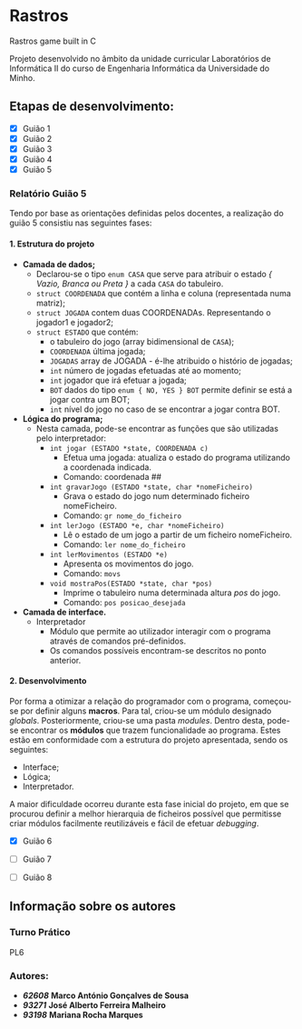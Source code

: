 # Rastros
Rastros game built in C

Projeto desenvolvido no âmbito da unidade curricular Laboratórios de Informática II do curso de 
Engenharia Informática da Universidade do Minho.

## Etapas de desenvolvimento:
- [x] Guião 1
- [x] Guião 2
- [x] Guião 3
- [x] Guião 4
- [x] Guião 5
### Relatório Guião 5  

Tendo por base as orientações definidas pelos docentes, a realização do guião 5 consistiu nas seguintes fases:
#### 1. Estrutura do projeto
   - __Camada de dados;__
     - Declarou-se o tipo ```enum CASA``` que serve para atribuir o estado _{ Vazio, Branca ou Preta }_ a cada ```CASA``` do tabuleiro.
     - ```struct COORDENADA``` que contém a linha e coluna (representada numa matriz);
     - ```struct JOGADA``` contem duas COORDENADAs. Representando o jogador1 e jogador2;
     - ```struct ESTADO``` que contém:
       - o tabuleiro do jogo (array bidimensional de ```CASA```);
       - ```COORDENADA``` última jogada;
       - ```JOGADAS``` array de JOGADA - é-lhe atribuido o histório de jogadas;
       - ```int``` número de jogadas efetuadas até ao momento;
       - ```int``` jogador que irá efetuar a jogada;
       - ```BOT``` dados do tipo ```enum { NO, YES } BOT``` permite definir se está a jogar contra um BOT;
       - ```int``` nível do jogo no caso de se encontrar a jogar contra BOT.
   - __Lógica do programa;__
     - Nesta camada, pode-se encontrar as funções que são utilizadas pelo interpretador:
       - ```int jogar (ESTADO *state, COORDENADA c)```
         - Efetua uma jogada: atualiza o estado do programa utilizando a coordenada indicada.
         - Comando: coordenada ##
       - ```int gravarJogo (ESTADO *state, char *nomeFicheiro)```
         - Grava o estado do jogo num determinado ficheiro nomeFicheiro.
         - Comando: ```gr nome_do_ficheiro```
       - ```int lerJogo (ESTADO *e, char *nomeFicheiro)```
         - Lê o estado de um jogo a partir de um ficheiro nomeFicheiro.
         - Comando: ```ler nome_do_ficheiro```
       - ```int lerMovimentos (ESTADO *e)```
         - Apresenta os movimentos do jogo.
         - Comando: ```movs```
       - ```void mostraPos(ESTADO *state, char *pos)```
         - Imprime o tabuleiro numa determinada altura _pos_ do jogo.
         - Comando: ```pos posicao_desejada```
   - __Camada de interface.__
     - Interpretador
       - Módulo que permite ao utilizador interagir com o programa através de comandos pré-definidos.
       - Os comandos possíveis encontram-se descritos no ponto anterior.
#### 2. Desenvolvimento
Por forma a otimizar a relação do programador com o programa, começou-se por definir alguns **macros**.
Para tal, criou-se um módulo designado *globals*. Posteriormente, criou-se uma pasta *modules*.
Dentro desta, pode-se encontrar os **módulos** que trazem funcionalidade ao programa. 
Estes estão em conformidade com a estrutura do projeto apresentada, sendo os seguintes:
- Interface;
- Lógica;
- Interpretador.  

A maior dificuldade ocorreu durante esta fase inicial do projeto, 
em que se procurou definir a melhor hierarquia de ficheiros possível que permitisse criar módulos facilmente reutilizáveis
e fácil de efetuar *debugging*.


- [x] Guião 6
- [ ] Guião 7
- [ ] Guião 8


## Informação sobre os autores

### Turno Prático
PL6

### Autores:  
- **_62608_** __Marco António Gonçalves de Sousa__  
- **_93271_** __José Alberto Ferreira Malheiro__  
- **_93198_** __Mariana Rocha Marques__
